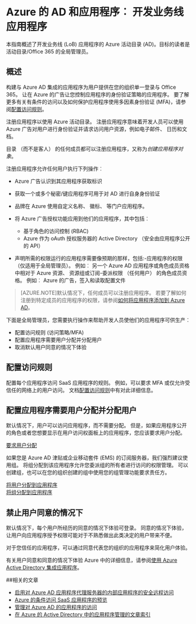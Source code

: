 <properties
    pageTitle="Azure 的 AD 和应用程序︰ 指导开发 |Microsoft Azure"
    description="这篇文章面向 IT 专业人员，为与 Active Directory 集成 Azure 应用程序提供指导。"
    services="active-directory"
    documentationCenter=""
    authors="kgremban"
    manager="femila"
    editor=""/>

<tags
    ms.service="active-directory"
    ms.workload="identity"
    ms.tgt_pltfrm="na"
    ms.devlang="na"
    ms.topic="article"
    ms.date="08/03/2016"
    ms.author="kgremban"/>

# <a name="azure-ad-and-applications-develop-line-of-business-apps"></a>Azure 的 AD 和应用程序︰ 开发业务线应用程序

本指南概述了开发业务线 (LoB) 应用程序的 Azure 活动目录 (AD)。目标的读者是活动目录/Office 365 的全局管理员。

## <a name="overview"></a>概述

构建与 Azure AD 集成的应用程序为用户提供在您的组织单一登录与 Office 365。 让在 Azure 的广告让您控制应用程序的身份验证策略的应用程序。 要了解更多有关有条件的访问以及如何保护应用程序使用多因素身份验证 (MFA)，请参阅[配置访问规则](active-directory-conditional-access-azuread-connected-apps.md)。

注册应用程序以使用 Azure 活动目录。 注册应用程序意味着开发人员可以使用 Azure 广告对用户进行身份验证并请求访问用户资源，例如电子邮件、 日历和文档。

目录 （而不是客人） 的任何成员都可以注册应用程序，又称为*创建应用程序对象*。

注册应用程序允许任何用户执行下列操作︰

- Azure 广告认识到其应用程序获取标识
- 获取一个或多个秘密/键应用程序可用于对 AD 进行自身身份验证
- 品牌在 Azure 使用自定义名称、 徽标、 等门户应用程序。
- 将 Azure 广告授权功能应用到他们的应用程序，其中包括︰
  - 基于角色的访问控制 (RBAC)
  - Azure 作为 oAuth 授权服务器的 Active Directory （安全由应用程序公开的 API）

- 声明所需的权限运行的应用程序需要像预期的那样，包括:-应用程序的权限 （仅适用于全局管理员）。 例如︰ 另一个 Azure AD 应用程序或角色成员资格中相对于 Azure 资源、 资源组或订阅-委派权限 （任何用户） 的角色成员资格。 例如︰ Azure 的广告，签入和读取配置文件


> [AZURE.NOTE]默认情况下，任何成员可以注册应用程序。 若要了解如何注册到特定成员的应用程序的权限，请参阅[如何将应用程序添加到 Azure AD](active-directory-how-applications-are-added.md#who-has-permission-to-add-applications-to-my-azure-ad-instance)。

下面是全局管理员，您需要执行操作来帮助开发人员使他们的应用程序可供生产︰

- 配置访问规则 (访问策略/MFA)
- 配置应用程序需要用户分配并分配用户
- 取消默认用户同意的情况下体验

## <a name="configure-access-rules"></a>配置访问规则

配置每个应用程序访问 SaaS 应用程序的规则。 例如，可以要求 MFA 或仅允许受信任的网络上的用户访问。 文档[配置访问规则](active-directory-conditional-access-azuread-connected-apps.md)中有对此详细信息。

## <a name="configure-the-app-to-require-user-assignment-and-assign-users"></a>配置应用程序需要用户分配并分配用户

默认情况下，用户可以访问应用程序，而不需要分配。 但是，如果应用程序公开的角色或者您想要显示在用户访问权面板上的应用程序，您应该要求用户分配。

[要求用户分配](active-directory-applications-guiding-developers-requiring-user-assignment.md)

如果您是 Azure AD 津贴或企业移动套件 (EMS) 的订阅服务器，我们强烈建议使用组。 将组分配到该应用程序允许您委派组的所有者进行访问的权限管理。 可以创建组，也可以在您的组织创建的组中使用您的组管理功能要求责任方。

[将用户分配到应用程序](active-directory-applications-guiding-developers-assigning-users.md)  
[将组分配到应用程序](active-directory-applications-guiding-developers-assigning-groups.md)

## <a name="suppress-user-consent"></a>禁止用户同意的情况下

默认情况下，每个用户所经历的同意的情况下体验可登录。 同意的情况下体验，让用户向应用程序授予权限可能对于不熟悉做出此类决定的用户带来不便。

对于您信任的应用程序，可以通过同意代表您的组织的应用程序来简化用户体验。

有关用户同意和同意的情况下体验 Azure 中的详细信息，请参阅[使用 Azure Active Directory 集成应用程序](active-directory-integrating-applications.md)。

##<a name="related-articles"></a>相关的文章

- [启用对 Azure AD 应用程序代理服务器的内部应用程序的安全远程访问](active-directory-application-proxy-get-started.md)
- [Azure 的条件访问 SaaS 应用程序的预览](active-directory-conditional-access-azuread-connected-apps.md)
- [管理对 Azure AD 的应用程序的访问](active-directory-managing-access-to-apps.md)
- [在 Azure 的 Active Directory 中的应用程序管理的文章索引](active-directory-apps-index.md)
